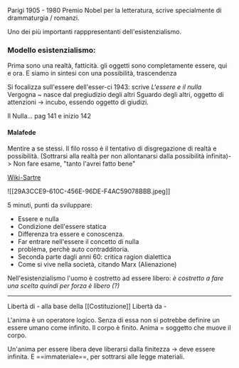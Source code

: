 Parigi 1905 - 1980
Premio Nobel per la letteratura, scrive specialmente di drammaturgia / romanzi. 

Uno dei più importanti rapppresentanti dell'esistenzialismo. 
### Modello esistenzialismo: 
Prima sono una realtà, fatticità. gli oggetti sono completamente essere, qui e ora. E siamo in sintesi con una possibilità, trascendenza 


Si focalizza sull'essere dell'esser-ci
1943: scrive *L'essere e il nulla* 
Vergogna ~ nasce dal pregiudizio degli altri 
Sguardo degli altri, oggetto di attenzioni -> incubo, essendo oggetto di giudizi. 

Il Nulla... pag 141 e inizio 142
#### Malafede
Mentire a se stessi. 
Il filo rosso è il tentativo di disgregazione di realtà e possibilità. 
(Sottrarsi alla realtà per non allontanarsi dalla possibilità infinita)-> Non fare esame, "tanto l'avrei fatto bene"

[Wiki-Sartre](https://it.wikipedia.org/wiki/Jean-Paul_Sartre?wprov=sfti1)

![[29A3CCE9-610C-456E-96DE-F4AC59078BBB.jpeg]]

5 minuti, punti da sviluppare: 

- Essere e nulla
- Condizione dell'essere statica
- Differenza tra essere e conoscenza. 
- Far entrare nell'essere il concetto di nulla
- problema, perchè auto contradditoria. 
- Seconda parte dagli anni 60: critica ragion dialettica
- Come si vive nella società, citando Marx (Alienazione)

Nell'esistenzialismo l'uomo è costretto ad essere libero: 
*è costretto a fare una scelta quindi per forza è libero (?)*

---

Libertà di - alla base della [[Costituzione]] 
Libertà da - 

L'anima è un operatore logico. Senza di essa non si potrebbe definire un essere umano come infinito. Il corpo è finito. Anima = soggetto che muove il corpo. 

Un'anima per essere libera deve liberarsi dalla finitezza -> deve essere infinita. E ==immateriale==, per sottrarsi alle legge materiali. 
